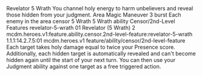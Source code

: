 <ability>
  <name>Revelator</name>
  <cost>5 Wrath</cost>
  <flavor>You channel holy energy to harm unbelievers and reveal those hidden from your judgment.</flavor>
  <keywords>
    <keyword>Area</keyword>
    <keyword>Magic</keyword>
  </keywords>
  <type>Maneuver</type>
  <distance>3 burst</distance>
  <target>Each enemy in the area</target>
  <metadata>
    <class>censor</class>
    <cost>5 Wrath</cost>
    <cost_amount>5</cost_amount>
    <cost_resource>Wrath</cost_resource>
    <feature_type>ability</feature_type>
    <file_dpath>Censor/2nd-Level Features</file_dpath>
    <item_id>revelator-5-wrath</item_id>
    <item_index>01</item_index>
    <item_name>Revelator (5 Wrath)</item_name>
    <level>2</level>
    <scc>mcdm.heroes.v1:feature.ability.censor.2nd-level-feature:revelator-5-wrath</scc>
    <scdc>1.1.1:14.2.7.5:01</scdc>
    <source>mcdm.heroes.v1</source>
    <type>feature/ability/censor/2nd-level-feature</type>
  </metadata>
  <effects>
    <effect type="mundane">Each target takes holy damage equal to twice your Presence score. Additionally, each hidden target is automatically revealed and can&apos;t become hidden again until the start of your next turn. You can then use your Judgment ability against one target as a free triggered action.</effect>
  </effects>
</ability>
